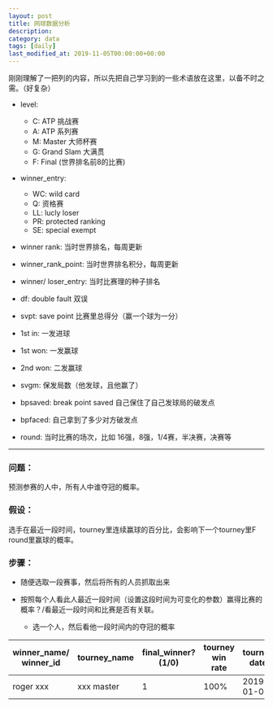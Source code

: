 ```yaml
---
layout: post
title: 网球数据分析
description: 
category: data
tags: [daily]
last_modified_at: 2019-11-05T00:00:00+00:00
---
```



刚刚理解了一把列的内容，所以先把自己学习到的一些术语放在这里，以备不时之需。（好复杂）

- level: 

    - C: ATP 挑战赛
    - A: ATP 系列赛
    - M: Master 大师杯赛
    - G: Grand Slam 大满贯
    - F: Final (世界排名前8的比赛)

- winner_entry: 

    - WC: wild card
    - Q: 资格赛
    - LL: lucly loser
    - PR: protected ranking
    - SE: special exempt

- winner rank: 当时世界排名，每周更新

- winner_rank_point: 当时世界排名积分，每周更新

- winner/ loser_entry: 当时比赛理的种子排名

- df: double fault 双误

- svpt: save point 比赛里总得分（赢一个球为一分）

- 1st in: 一发进球

- 1st won: 一发赢球

- 2nd won: 二发赢球

- svgm: 保发局数（他发球，且他赢了）

- bpsaved: break point saved 自己保住了自己发球局的破发点

- bpfaced: 自己拿到了多少对方破发点

- round: 当时比赛的场次，比如 16强，8强，1/4赛，半决赛，决赛等

<hr>

### 问题：

预测参赛的人中，所有人中谁夺冠的概率。

### 假设：

选手在最近一段时间，tourney里连续赢球的百分比，会影响下一个tourney里F round里赢球的概率。

### 步骤：

- 随便选取一段赛事，然后将所有的人员抓取出来

- 按照每个人看此人最近一段时间（设置这段时间为可变化的参数）赢得比赛的概率？/看最近一段时间和比赛是否有关联。

    - 选一个人，然后看他一段时间内的夺冠的概率

|winner_name/ winner_id | tourney_name |final_winner? (1/0) | tourney win rate | tourney date| surface |
|--- | --- | ---| ---| --- | --- |
|roger xxx | xxx master| 1 | 100% | 2019-01-01| hard |


